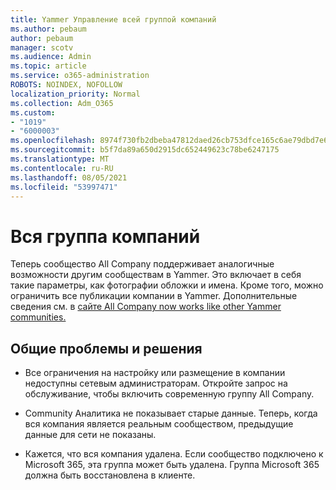 ```yaml
---
title: Yammer Управление всей группой компаний
ms.author: pebaum
author: pebaum
manager: scotv
ms.audience: Admin
ms.topic: article
ms.service: o365-administration
ROBOTS: NOINDEX, NOFOLLOW
localization_priority: Normal
ms.collection: Adm_O365
ms.custom:
- "1019"
- "6000003"
ms.openlocfilehash: 8974f730fb2dbeba47812daed26cb753dfce165c6ae79dbd7e630e6f195b278a
ms.sourcegitcommit: b5f7da89a650d2915dc652449623c78be6247175
ms.translationtype: MT
ms.contentlocale: ru-RU
ms.lasthandoff: 08/05/2021
ms.locfileid: "53997471"
---
```

# <a name="all-company-group"></a>Вся группа компаний

Теперь сообщество All Company поддерживает аналогичные возможности другим сообществам в Yammer. Это включает в себя такие параметры, как фотографии обложки и имена. Кроме того, можно ограничить все публикации компании в Yammer. Дополнительные сведения см. в [сайте All Company now works like other Yammer communities.](https://docs.microsoft.com/yammer/manage-yammer-groups/yammer-all-company-yammer-community)

## <a name="common-issues-and-solutions"></a>Общие проблемы и решения

- Все ограничения на настройку или размещение в компании недоступны сетевым администраторам. Откройте запрос на обслуживание, чтобы включить современную группу All Company.

- Community Аналитика не показывает старые данные. Теперь, когда вся компания является реальным сообществом, предыдущие данные для сети не показаны.

- Кажется, что вся компания удалена. Если сообщество подключено к Microsoft 365, эта группа может быть удалена. Группа Microsoft 365 должна быть восстановлена в клиенте.

